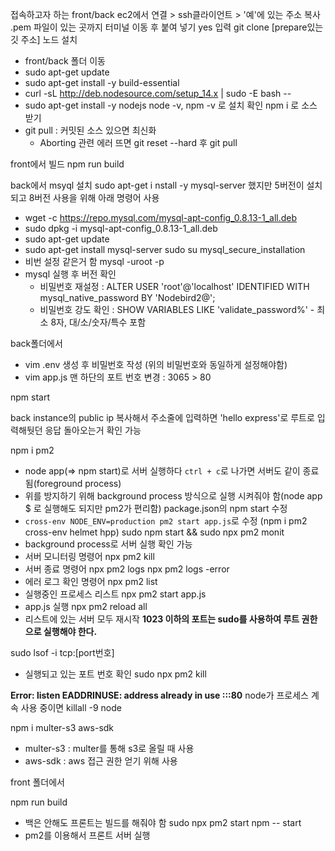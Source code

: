 접속하고자 하는 front/back ec2에서 연결 > ssh클라이언트 > '예'에 있는 주소 복사
.pem 파일이 있는 곳까지 터미널 이동 후 붙여 넣기
  yes 입력
git clone [prepare있는 깃 주소]
노드 설치
  - front/back 폴더 이동
  - sudo apt-get update
  - sudo apt-get install -y build-essential
  - curl -sL http://deb.nodesource.com/setup_14.x | sudo -E bash --
  - sudo apt-get install -y nodejs
node -v, npm -v 로 설치 확인
npm i 로 소스 받기
  - git pull : 커밋된 소스 있으면 최신화
    - Aborting 관련 에러 뜨면 git reset --hard 후 git pull

front에서 빌드
npm run build

back에서 msyql 설치
sudo apt-get i nstall -y mysql-server 했지만 5버전이 설치되고 8버전 사용을 위해 아래 명령어 사용
  - wget -c https://repo.mysql.com/mysql-apt-config_0.8.13-1_all.deb
  - sudo dpkg -i mysql-apt-config_0.8.13-1_all.deb
  - sudo apt-get update
  - sudo apt-get install mysql-server
sudo su
mysql_secure_installation 
- 비번 설정 같은거 함
mysql -uroot -p
- mysql 실행 후 버전 확인
  - 비밀번호 재설정 : ALTER USER 'root'@'localhost' IDENTIFIED WITH mysql_native_password BY 'Nodebird2@';
  - 비밀번호 강도 확인 : SHOW VARIABLES LIKE 'validate_password%' - 최소 8자, 대/소/숫자/특수 포함

back폴더에서
 - vim .env 생성 후 비밀번호 작성 (위의 비밀번호와 동일하게 설정해야함)
 - vim app.js 맨 하단의 포트 번호 변경 : 3065 > 80

npm start

back instance의 public ip 복사해서 주소줄에 입력하면 'hello express'로 루트로 입력해둿던 응답 돌아오는거 확인 가능

npm i pm2
- node app(=> npm start)로 서버 실행하다 `ctrl + c`로 나가면 서버도 같이 종료 됨(foreground process)
- 위를 방지하기 위해 background process 방식으로 실행 시켜줘야 함(node app $ 로 실행해도 되지만 pm2가 편리함)
package.json의 npm start 수정
- `cross-env NODE_ENV=production pm2 start app.js`로 수정 (npm i pm2 cross-env helmet hpp)
sudo npm start && sudo npx pm2 monit
- background process로 서버 실행 확인 가능
- 서버 모니터링 명령어
npx pm2 kill
- 서버 종료 명령어
npx pm2 logs
npx pm2 logs -error
- 에러 로그 확인 명령어
npx pm2 list
- 실행중인 프로세스 리스트
npx pm2 start app.js
- app.js 실행
npx pm2 reload all
- 리스트에 있는 서버 모두 재시작
**1023 이하의 포트는 sudo를 사용하여 루트 권한으로 실행해야 한다.**

sudo lsof -i tcp:[port번호]
- 실행되고 있는 포트 번호 확인
sudo npx pm2 kill

**Error: listen EADDRINUSE: address already in use :::80** 
node가 프로세스 계속 사용 중이면 killall -9 node

npm i multer-s3 aws-sdk
- multer-s3 : multer를 통해 s3로 올릴 때 사용
- aws-sdk : aws 접근 권한 얻기 위해 사용



front 폴더에서

npm run build
- 백은 안해도 프론트는 빌드를 해줘야 함
sudo npx pm2 start npm -- start
- pm2를 이용해서 프론트 서버 실행